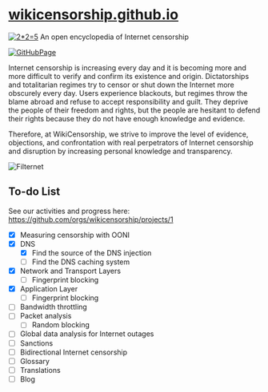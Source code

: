 # [wikicensorship.github.io](https://wikicensorship.github.io/)
  
[![2*2=5](https://github.com/wikicensorship/wikicensorship.github.io/raw/main/static/android-chrome-192x192.png)](https://wikicensorship.github.io/)
An open encyclopedia of Internet censorship 

[![GitHubPage](https://github.com/wikicensorship/wikicensorship.github.io/actions/workflows/gh-pages.yml/badge.svg)](https://github.com/wikicensorship/wikicensorship.github.io/actions/workflows/gh-pages.yml)

Internet censorship is increasing every day and it is becoming more and more difficult to verify and confirm its existence and origin. 
Dictatorships and totalitarian regimes try to censor or shut down the Internet more obscurely every day.
Users experience blackouts, but regimes throw the blame abroad and refuse to accept responsibility and guilt.
They deprive the people of their freedom and rights, but the people are hesitant to defend their rights because they do not have enough knowledge and evidence.

Therefore, at WikiCensorship, we strive to improve the level of evidence, objections, and confrontation with real perpetrators of Internet censorship and disruption by increasing personal knowledge and transparency.


![Filternet](https://github.com/wikicensorship/wikicensorship.github.io/raw/main/static/images/filternet.png)

## To-do List

See our activities and progress here: https://github.com/orgs/wikicensorship/projects/1

- [x] Measuring censorship with OONI
- [x] DNS
  - [x] Find the source of the DNS injection
  - [ ] Find the DNS caching system
- [x] Network and Transport Layers
  - [ ] Fingerprint blocking
- [x] Application Layer
  - [ ] Fingerprint blocking
- [ ] Bandwidth throttling 
- [ ] Packet analysis
  - [ ] Random blocking
- [ ] Global data analysis for Internet outages
- [ ] Sanctions
- [ ] Bidirectional Internet censorship
- [ ] Glossary
- [ ] Translations
- [ ] Blog
